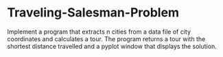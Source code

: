 # Traveling-Salesman-Problem
Implement a program that extracts n cities from a data file of city coordinates and calculates a tour. The program returns a tour with the shortest distance travelled and a pyplot window that displays the solution. 
